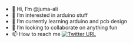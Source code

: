 - 👋 Hi, I’m @juma-ali
- 👀 I’m interested in arduino stuff
- 🌱 I’m currently learning arduino and pcb design  
- 💞️ I’m looking to collaborate on anything fun
- 📫 How to reach me   [![Twitter URL](https://img.shields.io/twitter/url/https/twitter.com/bukotsunikki.svg?style=social&label=Follow%20%40jumaali)](https://twitter.com/jumaali)

<!---
juma-ali/juma-ali is a ✨ special ✨ repository because its `README.md` (this file) appears on your GitHub profile.
You can click the Preview link to take a look at your changes.
--->
